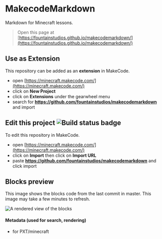 # MakecodeMarkdown
Markdown for Minecraft lessons.



> Open this page at [https://fountainstudios.github.io/makecodemarkdown/](https://fountainstudios.github.io/makecodemarkdown/)

## Use as Extension

This repository can be added as an **extension** in MakeCode.

* open [https://minecraft.makecode.com/](https://minecraft.makecode.com/)
* click on **New Project**
* click on **Extensions** under the gearwheel menu
* search for **https://github.com/fountainstudios/makecodemarkdown** and import

## Edit this project ![Build status badge](https://github.com/fountainstudios/makecodemarkdown/workflows/MakeCode/badge.svg)

To edit this repository in MakeCode.

* open [https://minecraft.makecode.com/](https://minecraft.makecode.com/)
* click on **Import** then click on **Import URL**
* paste **https://github.com/fountainstudios/makecodemarkdown** and click import

## Blocks preview

This image shows the blocks code from the last commit in master.
This image may take a few minutes to refresh.

![A rendered view of the blocks](https://github.com/fountainstudios/makecodemarkdown/raw/master/.github/makecode/blocks.png)

#### Metadata (used for search, rendering)

* for PXT/minecraft
<script src="https://makecode.com/gh-pages-embed.js"></script><script>makeCodeRender("{{ site.makecode.home_url }}", "{{ site.github.owner_name }}/{{ site.github.repository_name }}");</script>
